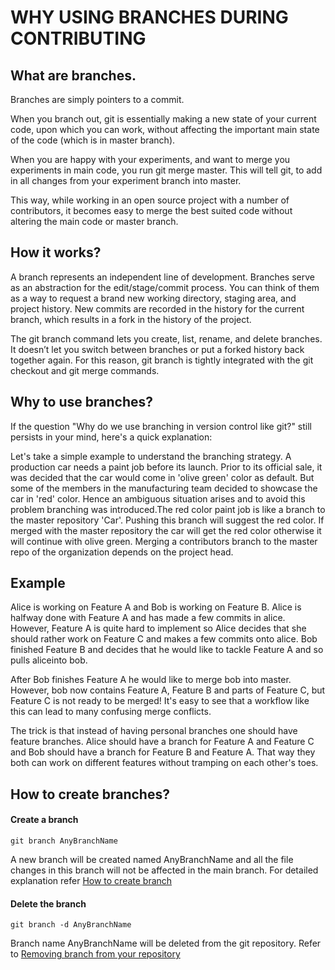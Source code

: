 # WHY USING BRANCHES DURING CONTRIBUTING

## What are branches.

Branches are simply pointers to a commit.

When you branch out, git is essentially making a new state of your current code, upon which you can work, without affecting the important main state of the code (which is in master branch).

When you are happy with your experiments, and want to merge you experiments in main code, you run git merge
<branch name> master.
This will tell git, to add in all changes from your experiment branch into master.

This way, while working in an open source project with a number of contributors, it becomes easy to merge the best suited code without altering the main code or master branch.

## How it works?

A branch represents an independent line of development. Branches serve as an abstraction for the edit/stage/commit process. You can think of them as a way to request a brand new working directory, staging area, and project history. New commits are recorded in the history for the current branch, which results in a fork in the history of the project.

The git branch command lets you create, list, rename, and delete branches. It doesn’t let you switch between branches or put a forked history back together again. For this reason, git branch is tightly integrated with the git checkout and git merge commands.

## Why to use branches?

If the question "Why do we use branching in version control like git?" still persists in your mind, here's a quick explanation:

Let's take a simple example to understand the branching strategy. A production car needs a paint job before its launch. Prior to its official sale, it was decided that the car would come in 'olive green' color as default. But some of the members in the manufacturing team decided to showcase the car in 'red' color. Hence an ambiguous situation arises and to avoid this problem branching was introduced.The red color paint job is like a branch to the master repository 'Car'. Pushing this branch will suggest the red color. If merged with the master repository the car will get the red color otherwise it will continue with olive green. Merging a contributors branch to the master repo of the organization depends on the project head.

## Example

Alice is working on Feature A and Bob is working on Feature B. Alice is halfway done with Feature A and has made a few commits in alice. However, Feature A is quite hard to implement so Alice decides that she should rather work on Feature C and makes a few commits onto alice. Bob finished Feature B and decides that he would like to tackle Feature A and so pulls aliceinto bob.

After Bob finishes Feature A he would like to merge bob into master. However, bob now contains Feature A, Feature B and parts of Feature C, but Feature C is not ready to be merged! It's easy to see that a workflow like this can lead to many confusing merge conflicts.

The trick is that instead of having personal branches one should have feature branches. Alice should have a branch for Feature A and Feature C and Bob should have a branch for Feature B and Feature A. That way they both can work on different features without tramping on each other's toes.

## How to create branches?

#### Create a branch

```
git branch AnyBranchName
```

A new branch will be created named AnyBranchName and all the file changes in this branch will not be affected in the main branch.
For detailed explanation refer [How to create branch](https://www.atlassian.com/git/tutorials/using-branches)

#### Delete the branch

```
git branch -d AnyBranchName
```

Branch name AnyBranchName will be deleted from the git repository.
Refer to [Removing branch from your repository](https://github.com/jashnimje/first-contributions/blob/7dcae72208e4b42fcf834b4f189fa8ee78238077/additional-material/git_workflow_scenarios/removing-branch-from-your-repository.md)
